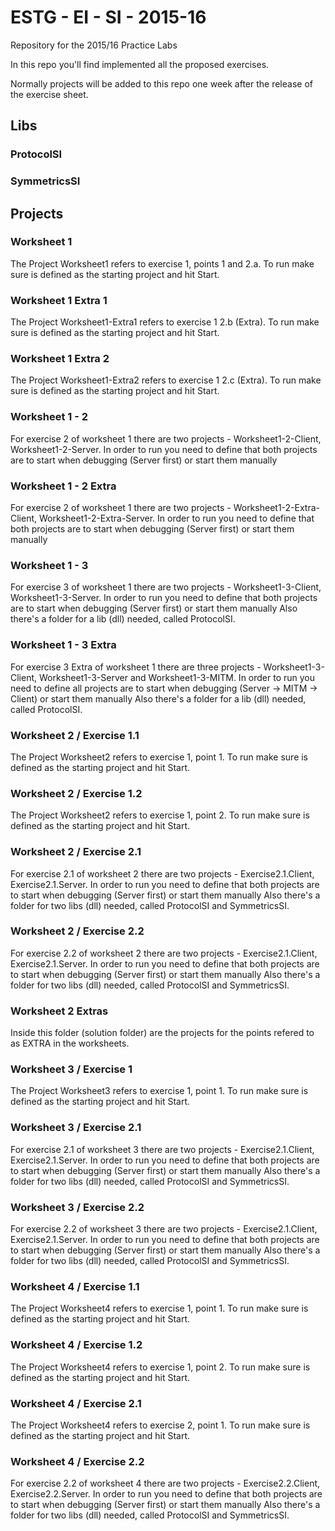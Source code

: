 # ESTG - EI - SI - 2015-16
Repository for the 2015/16 Practice Labs 

In this repo you'll find implemented all the proposed exercises.

Normally projects will be added to this repo one week after the release of the exercise sheet.

## Libs

### ProtocolSI

### SymmetricsSI

## Projects

### Worksheet 1
The Project Worksheet1 refers to exercise 1, points 1 and 2.a. To run make sure is defined as the starting project and hit Start.

### Worksheet 1 Extra 1
The Project Worksheet1-Extra1 refers to exercise 1 2.b (Extra). To run make sure is defined as the starting project and hit Start.

### Worksheet 1 Extra 2
The Project Worksheet1-Extra2 refers to exercise 1 2.c (Extra). To run make sure is defined as the starting project and hit Start.

### Worksheet 1 - 2
For exercise 2 of worksheet 1 there are two projects - Worksheet1-2-Client, Worksheet1-2-Server.
In order to run you need to define that both projects are to start when debugging (Server first) or start them manually

### Worksheet 1 - 2 Extra
For exercise 2 of worksheet 1 there are two projects - Worksheet1-2-Extra-Client, Worksheet1-2-Extra-Server.
In order to run you need to define that both projects are to start when debugging (Server first) or start them manually

### Worksheet 1 - 3
For exercise 3 of worksheet 1 there are two projects - Worksheet1-3-Client, Worksheet1-3-Server.
In order to run you need to define that both projects are to start when debugging (Server first) or start them manually
Also there's a folder for a lib (dll) needed, called ProtocolSI.


### Worksheet 1 - 3 Extra
For exercise 3 Extra of worksheet 1 there are three projects - Worksheet1-3-Client, Worksheet1-3-Server and Worksheet1-3-MITM.
In order to run you need to define all projects are to start when debugging (Server -> MITM -> Client) or start them manually
Also there's a folder for a lib (dll) needed, called ProtocolSI.

### Worksheet 2 / Exercise 1.1
The Project Worksheet2 refers to exercise 1, point 1. To run make sure is defined as the starting project and hit Start.


### Worksheet 2 / Exercise 1.2
The Project Worksheet2 refers to exercise 1, point 2. To run make sure is defined as the starting project and hit Start.

### Worksheet 2 / Exercise 2.1
For exercise 2.1 of worksheet 2 there are two projects - Exercise2.1.Client, Exercise2.1.Server.
In order to run you need to define that both projects are to start when debugging (Server first) or start them manually
Also there's a folder for two libs (dll) needed, called ProtocolSI and SymmetricsSI.


### Worksheet 2 / Exercise 2.2
For exercise 2.2 of worksheet 2 there are two projects - Exercise2.1.Client, Exercise2.1.Server.
In order to run you need to define that both projects are to start when debugging (Server first) or start them manually
Also there's a folder for two libs (dll) needed, called ProtocolSI and SymmetricsSI.

### Worksheet 2 Extras
Inside this folder (solution folder) are the projects for the points refered to as EXTRA in the worksheets.

### Worksheet 3 / Exercise 1
The Project Worksheet3 refers to exercise 1, point 1. To run make sure is defined as the starting project and hit Start.


### Worksheet 3 / Exercise 2.1
For exercise 2.1 of worksheet 3 there are two projects - Exercise2.1.Client, Exercise2.1.Server.
In order to run you need to define that both projects are to start when debugging (Server first) or start them manually
Also there's a folder for two libs (dll) needed, called ProtocolSI and SymmetricsSI.


### Worksheet 3 / Exercise 2.2
For exercise 2.2 of worksheet 3 there are two projects - Exercise2.1.Client, Exercise2.1.Server.
In order to run you need to define that both projects are to start when debugging (Server first) or start them manually
Also there's a folder for two libs (dll) needed, called ProtocolSI and SymmetricsSI.


### Worksheet 4 / Exercise 1.1
The Project Worksheet4 refers to exercise 1, point 1. To run make sure is defined as the starting project and hit Start.

### Worksheet 4 / Exercise 1.2
The Project Worksheet4 refers to exercise 1, point 2. To run make sure is defined as the starting project and hit Start.

### Worksheet 4 / Exercise 2.1
The Project Worksheet4 refers to exercise 2, point 1. To run make sure is defined as the starting project and hit Start.


### Worksheet 4 / Exercise 2.2
For exercise 2.2 of worksheet 4 there are two projects - Exercise2.2.Client, Exercise2.2.Server.
In order to run you need to define that both projects are to start when debugging (Server first) or start them manually
Also there's a folder for two libs (dll) needed, called ProtocolSI and SymmetricsSI.

